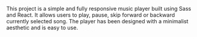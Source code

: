 This project is a simple and fully responsive music player built using Sass and React. It allows users to play, pause, skip forward or backward currently selected song. The player has been designed with a minimalist aesthetic and is easy to use.
